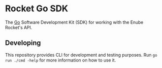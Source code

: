 
# Rocket Go SDK

The [Go](https://go.dev) Software Development Kit (SDK) for working with the Enube Rocket's API.

## Developing

This repository provides CLI for development and testing purposes. Run `go run ./cmd -help`
for more information on how to use it.
